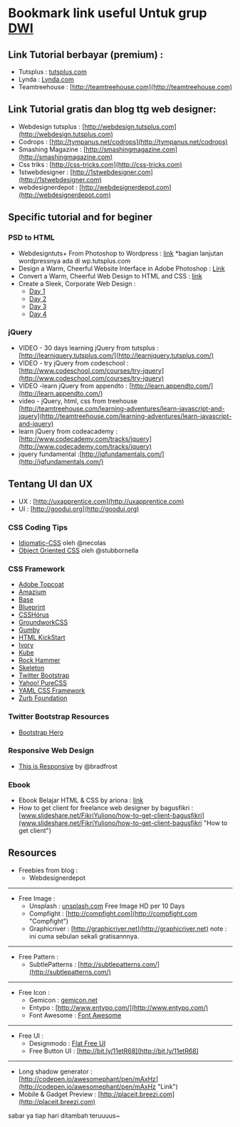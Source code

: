 # Bookmark link useful Untuk grup [DWI](https://www.facebook.com/groups/web.designers.indonesia) #

## Link Tutorial berbayar (premium) : ##

- Tutsplus : [tutsplus.com ](http://tutsplus.com)
- Lynda : [Lynda.com](http://lynda.com)
- Teamtreehouse : [http://teamtreehouse.com](http://teamtreehouse.com)

## Link Tutorial gratis dan blog ttg web designer: ##

- Webdesign tutsplus : [http://webdesign.tutsplus.com](http://webdesign.tutsplus.com)
- Codrops : [http://tympanus.net/codrops](http://tympanus.net/codrops)
- Smashing Magazine : [http://smashingmagazine.com](http://smashingmagazine.com)
- Css triks : [http://css-tricks.com](http://css-tricks.com)
- 1stwebdesigner : [http://1stwebdesigner.com](http://1stwebdesigner.com)
- webdesignerdepot : [http://webdesignerdepot.com](http://webdesignerdepot.com)



## Specific tutorial and for beginer ##

### PSD to HTML ###

- Webdesigntuts+ From Photoshop to Wordpress : [link](http://webdesign.tutsplus.com/sessions/adaptive-blog-theme-from-photoshop-to-wordpress/)   *bagian lanjutan wordpressnya ada di wp.tutsplus.com
- Design a Warm, Cheerful Website Interface in Adobe Photoshop : [Link](http://webdesign.tutsplus.com/tutorials/design-a-warm-cheerful-website-interface-in-adobe-photoshop/)
- Convert a Warm, Cheerful Web Design to HTML and CSS : [link](http://net.tutsplus.com/tutorials/site-builds/convert-a-warm-cheerful-web-design-to-html-and-css/)
- Create a Sleek, Corporate Web Design :
	- [Day 1](http://webdesign.tutsplus.com/tutorials/create-a-sleek-corporate-web-design-part-13/)
	- [Day 2](http://webdesign.tutsplus.com/tutorials/complete-websites/create-a-sleek-corporate-web-design-hd-video-series-day-2/)
	- [Day 3](http://webdesign.tutsplus.com/tutorials/complete-websites/create-a-sleek-corporate-web-design-hd-video-series-day-3/)
	- [Day 4](http://webdesign.tutsplus.com/tutorials/complete-websites/create-a-sleek-corporate-web-design-hd-video-series-day-4/)

### jQuery ###

- VIDEO - 30 days learning jQuery from tutsplus : [http://learnjquery.tutsplus.com/](http://learnjquery.tutsplus.com/)
- VIDEO - try jQuery from codeschool : [http://www.codeschool.com/courses/try-jquery](http://www.codeschool.com/courses/try-jquery)
- VIDEO -learn jQuery from appendto : [http://learn.appendto.com/](http://learn.appendto.com/)
- video - jQuery, html, css from treehouse [http://teamtreehouse.com/learning-adventures/learn-javascript-and-jquery](http://teamtreehouse.com/learning-adventures/learn-javascript-and-jquery)
- learn jQuery from codeacademy : [http://www.codecademy.com/tracks/jquery](http://www.codecademy.com/tracks/jquery)
- jquery fundamental :[http://jqfundamentals.com/](http://jqfundamentals.com/)



## Tentang UI dan UX ##

- UX : [http://uxapprentice.com](http://uxapprentice.com)
- UI : [http://goodui.org](http://goodui.org)

### CSS Coding Tips ###

- [Idiomatic-CSS](https://github.com/necolas/idiomatic-css) oleh @necolas
- [Object Oriented CSS](https://github.com/stubbornella/oocss-code-standards) oleh @stubbornella

### CSS Framework ###
- [Adobe Topcoat](http://topcoat.io/)
- [Amazium](http://www.amazium.co.uk/)
- [Base](http://matthewhartman.github.io/base/)
- [Blueprint](http://www.blueprintcss.org/)
- [CSSHórus](http://csshor.us/)
- [GroundworkCSS](http://groundwork.sidereel.com/)
- [Gumby](http://gumbyframework.com/)
- [HTML KickStart](http://www.99lime.com/elements/)
- [Ivory](http://weice.in/ivory/)
- [Kube](http://imperavi.com/kube/)
- [Rock Hammer](http://malarkey.github.io/Rock-Hammer/)
- [Skeleton](http://www.getskeleton.com/)
- [Twitter Bootstrap](http://twitter.github.com/bootstrap/)
- [Yahoo! PureCSS](http://purecss.io/)
- [YAML CSS Framework](http://www.yaml.de/)
- [Zurb Foundation](http://foundation.zurb.com/)

### Twitter Bootstrap Resources ###
- [Bootstrap Hero](http://bootstraphero.com/the-big-badass-list-of-twitter-bootstrap-resources)

### Responsive Web Design ###

- [This is Responsive](http://bradfrost.github.io/this-is-responsive/index.html) by @bradfrost

### Ebook ###

- Ebook Belajar HTML & CSS by ariona : [link](http://www.ariona.net/ebook-belajar-html-dan-css/)
- How to get client for freelance web designer by bagusfikri : [www.slideshare.net/FikriYuliono/how-to-get-client-bagusfikri](www.slideshare.net/FikriYuliono/how-to-get-client-bagusfikri "How to get client")

## Resources

- Freebies from blog :
	- Webdesignerdepot

------------

- Free Image :
	- Unsplash : [unsplash.com](http://unsplash.com) Free Image HD per 10 Days
	- Compfight : [http://compfight.com](http://compfight.com "Compfight")
	- Graphicriver : [http://graphicriver.net](http://graphicriver.net) note : ini cuma sebulan sekali gratisannnya.

----------

- Free Pattern :
	- SubtlePatterns : [http://subtlepatterns.com/](http://subtlepatterns.com/)

----------

- Free Icon :
	- Gemicon  : [gemicon.net](http://gemicon.net)
	- Entypo : [http://www.entypo.com/](http://www.entypo.com/)
	- Font Awesome : [Font Awesome](http://fortawesome.github.io/Font-Awesome/)

----------

- Free UI :
	- Designmodo : [Flat Free UI](http://designmodo.com/flat-free/)
	- Free Button UI : [http://bit.ly/11etR68](http://bit.ly/11etR68)

-------

- Long shadow generator : [http://codepen.io/awesomephant/pen/mAxHz](http://codepen.io/awesomephant/pen/mAxHz "Link")
- Mobile & Gadget Preview : [http://placeit.breezi.com](http://placeit.breezi.com)

sabar ya tiap hari ditambah teruuuus~
